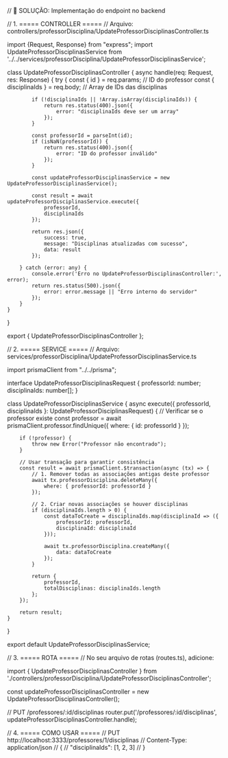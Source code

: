 // 🚀 SOLUÇÃO: Implementação do endpoint no backend

// 1. ===== CONTROLLER =====
// Arquivo: controllers/professorDisciplina/UpdateProfessorDisciplinasController.ts

import {Request, Response} from "express";
import UpdateProfessorDisciplinasService from '../../services/professorDisciplina/UpdateProfessorDisciplinasService';

class UpdateProfessorDisciplinasController {
    async handle(req: Request, res: Response) {
        try {
            const { id } = req.params; // ID do professor
            const { disciplinaIds } = req.body; // Array de IDs das disciplinas
            
            if (!disciplinaIds || !Array.isArray(disciplinaIds)) {
                return res.status(400).json({ 
                    error: "disciplinaIds deve ser um array" 
                });
            }

            const professorId = parseInt(id);
            if (isNaN(professorId)) {
                return res.status(400).json({ 
                    error: "ID do professor inválido" 
                });
            }

            const updateProfessorDisciplinasService = new UpdateProfessorDisciplinasService();
            
            const result = await updateProfessorDisciplinasService.execute({ 
                professorId, 
                disciplinaIds 
            });
            
            return res.json({ 
                success: true, 
                message: "Disciplinas atualizadas com sucesso",
                data: result
            });
            
        } catch (error: any) {
            console.error('Erro no UpdateProfessorDisciplinasController:', error);
            return res.status(500).json({ 
                error: error.message || "Erro interno do servidor" 
            });
        }
    }
}

export { UpdateProfessorDisciplinasController };

// 2. ===== SERVICE =====
// Arquivo: services/professorDisciplina/UpdateProfessorDisciplinasService.ts

import prismaClient from "../../prisma";

interface UpdateProfessorDisciplinasRequest {
    professorId: number;
    disciplinaIds: number[];
}

class UpdateProfessorDisciplinasService {
    async execute({ professorId, disciplinaIds }: UpdateProfessorDisciplinasRequest) {
        // Verificar se o professor existe
        const professor = await prismaClient.professor.findUnique({
            where: { id: professorId }
        });

        if (!professor) {
            throw new Error("Professor não encontrado");
        }

        // Usar transação para garantir consistência
        const result = await prismaClient.$transaction(async (tx) => {
            // 1. Remover todas as associações antigas deste professor
            await tx.professorDisciplina.deleteMany({
                where: { professorId: professorId }
            });

            // 2. Criar novas associações se houver disciplinas
            if (disciplinaIds.length > 0) {
                const dataToCreate = disciplinaIds.map(disciplinaId => ({
                    professorId: professorId,
                    disciplinaId: disciplinaId
                }));

                await tx.professorDisciplina.createMany({
                    data: dataToCreate
                });
            }

            return {
                professorId,
                totalDisciplinas: disciplinaIds.length
            };
        });

        return result;
    }
}

export default UpdateProfessorDisciplinasService;

// 3. ===== ROTA =====
// No seu arquivo de rotas (routes.ts), adicione:

import { UpdateProfessorDisciplinasController } from './controllers/professorDisciplina/UpdateProfessorDisciplinasController';

const updateProfessorDisciplinasController = new UpdateProfessorDisciplinasController();

// PUT /professores/:id/disciplinas
router.put('/professores/:id/disciplinas', updateProfessorDisciplinasController.handle);

// 4. ===== COMO USAR =====
// PUT http://localhost:3333/professores/1/disciplinas
// Content-Type: application/json
// {
//   "disciplinaIds": [1, 2, 3]
// }